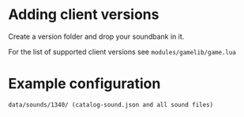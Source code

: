 # Adding client versions

Create a version folder and drop your soundbank in it.

For the list of supported client versions see `modules/gamelib/game.lua`

# Example configuration

`data/sounds/1340/ (catalog-sound.json and all sound files)`
